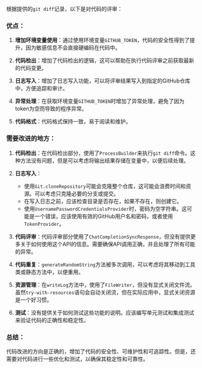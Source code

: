 根据提供的`git diff`记录，以下是对代码的评审：

### 优点：

1. **增加环境变量使用**：通过使用环境变量`GITHUB_TOKEN`，代码的安全性得到了提升，因为敏感信息不会直接硬编码在代码中。

2. **代码检出**：增加了代码检出的逻辑，这可以帮助在执行代码评审之前获取最新的代码变更。

3. **日志写入**：增加了日志写入功能，可以将评审结果写入到指定的GitHub仓库中，方便追踪和审计。

4. **异常处理**：在获取环境变量`GITHUB_TOKEN`时增加了异常处理，避免了因为token为空而导致的程序异常。

5. **代码格式**：代码格式保持一致，易于阅读和维护。

### 需要改进的地方：

1. **代码检出**：在代码检出部分，使用了`ProcessBuilder`来执行`git diff`命令。这种方法没有问题，但是可以考虑将输出结果存储在变量中，以便后续处理。

2. **日志写入**：
   - 使用`Git.cloneRepository`可能会克隆整个仓库，这可能会浪费时间和资源。可以考虑只克隆必要的分支或提交。
   - 在写入日志之前，应该检查目录是否存在，如果不存在，则创建它。
   - 使用`UsernamePasswordCredentialsProvider`时，密码为空字符串。这可能是一个错误，应该使用有效的GitHub用户名和密码，或者使用`TokenProvider`。

3. **代码评审**：代码评审部分使用了`ChatCompletionSyncResponse`，但没有提供更多关于如何使用这个API的信息。需要确保API调用正确，并且处理了所有可能的异常。

4. **代码重复**：`generateRandomString`方法被多次调用，可以考虑将其移动到工具类或静态方法中，以便重用。

5. **资源管理**：在`writeLog`方法中，使用了`FileWriter`，但没有显式关闭文件流。虽然`try-with-resources`语句会自动关闭流，但在实际应用中，显式关闭资源是一个好习惯。

6. **测试**：没有提供关于如何测试这些功能的说明。应该编写单元测试和集成测试来验证代码的正确性和稳定性。

### 总结：

代码改进的方向是正确的，增加了代码的安全性、可维护性和可追踪性。但是，还需要对代码进行一些优化和测试，以确保其稳定性和可靠性。